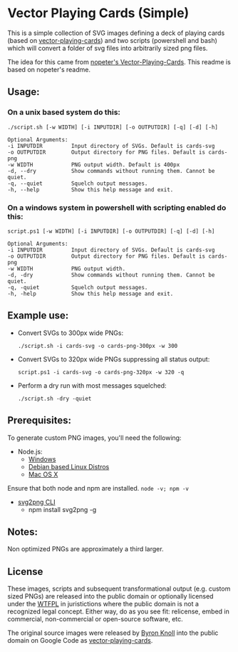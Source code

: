 # Vector Playing Cards (Simple)

This is a simple collection of SVG images defining a deck of playing cards (based on [vector-playing-cards][4]) and two scripts (powershell and bash) which will convert a folder of svg files into arbitrarily sized png files.

The idea for this came from [nopeter's Vector-Playing-Cards][5].  This readme is based on nopeter's readme.

## Usage:

### On a unix based system do this:

    ./script.sh [-w WIDTH] [-i INPUTDIR] [-o OUTPUTDIR] [-q] [-d] [-h]

    Optional Arguments:
    -i INPUTDIR         Input directory of SVGs. Default is cards-svg
    -o OUTPUTDIR        Output directory for PNG files. Default is cards-png
    -w WIDTH            PNG output width. Default is 400px
    -d, --dry           Show commands without running them. Cannot be quiet.
    -q, --quiet         Squelch output messages.
    -h, --help          Show this help message and exit.

### On a windows system in powershell with scripting enabled do this:

    script.ps1 [-w WIDTH] [-i INPUTDIR] [-o OUTPUTDIR] [-q] [-d] [-h]

    Optional Arguments:
    -i INPUTDIR         Input directory of SVGs. Default is cards-svg
    -o OUTPUTDIR        Output directory for PNG files. Default is cards-png
    -w WIDTH            PNG output width.
    -d, -dry            Show commands without running them. Cannot be quiet.
    -q, -quiet          Squelch output messages.
    -h, -help           Show this help message and exit.

## Example use:

  * Convert SVGs to 300px wide PNGs:

    `./script.sh -i cards-svg -o cards-png-300px -w 300`

  * Convert SVGs to 320px wide PNGs suppressing all status output:

  	`script.ps1 -i cards-svg -o cards-png-320px -w 320 -q`

  * Perform a dry run with most messages squelched:

    `./script.sh -dry -quiet`


## Prerequisites:
To generate custom PNG images, you'll need the following:

 * Node.js:
   * [Windows][1]
   * [Debian based Linux Distros][2]
   * [Mac OS X][7]

Ensure that both node and npm are installed. `node -v; npm -v`

 * [svg2png CLI][8]
   * npm install svg2png -g

## Notes:
Non optimized PNGs are approximately a third larger.

## License

These images, scripts and subsequent transformational output (e.g. custom sized PNGs) are released into the public domain or optionally licensed under the [WTFPL][6] in juristictions where the public domain is not a recognized legal concept.  Either way, do as you see fit: relicense, embed in commercial, non-commercial or open-source software, etc.

The original source images were released by [Byron Knoll][3] into the public domain on Google Code as [vector-playing-cards][4].


 [1]: https://nodejs.org/en/download/
 [2]: https://nodejs.org/en/download/package-manager/#debian-and-ubuntu-based-linux-distributions
 [3]: http://www.byronknoll.com/
 [4]: https://code.google.com/p/vector-playing-cards/
 [5]: https://github.com/notpeter/Vector-Playing-Cards
 [6]: http://en.wikipedia.org/wiki/WTFPL
 [7]: https://nodejs.org/en/download/package-manager/#macos
 [8]: https://github.com/domenic/svg2png